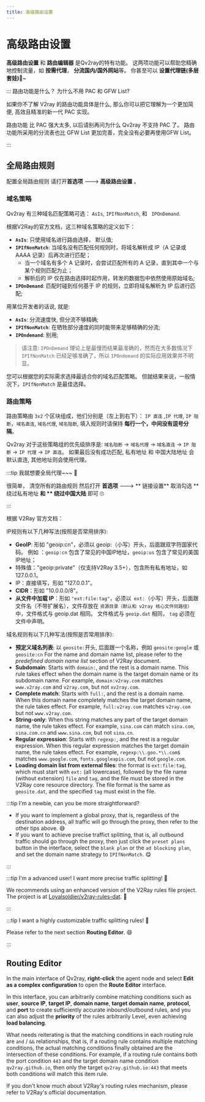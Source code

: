 ```yaml
---
title: 高级路由设置
---
```


# 高级路由设置

**高级路由设置** 和 **路由编辑器** 是Qv2ray的特有功能。 这两项功能可以帮助您精确地控制流量，如 **按需代理**， **分流国内/国外网站**等。 你甚至可以 **设置代理链(多层套娃)**🤣~

:::  路由功能是什么？ 为什么不用 PAC 和 GFW List?

如果你不了解 V2ray 的路由功能具体是什么, 那么你可以把它理解为一个更加简便, 高效且精准的新一代 PAC 实现。

路由功能 比 PAC 强大太多, 以后请别再问为什么 Qv2ray 不支持 PAC 了。 路由功能所采用的分流表也比 GFW List 更加完善，完全没有必要再使用GFW List。

:::

## 全局路由规则

配置全局路由规则 请打开**首选项** ---> **高级路由设置** 。

### 域名策略

Qv2ray 有三种域名匹配策略可选： `AsIs`, `IPIfNonMatch`, 和 ` IPOnDemand`.

根据V2Ray的官方文档，这三种域名策略的定义如下：

- **`AsIs`**: 只使用域名进行路由选择， 默认值;
- **`IPIfNonMatch`**: 当域名没有匹配任何规则时，将域名解析成 IP（A 记录或 AAAA 记录）后再次进行匹配；
  - 当一个域名有多个 A 记录时，会尝试匹配所有的 A 记录，直到其中一个与某个规则匹配为止；
  - 解析后的 IP 仅在路由选择时起作用，转发的数据包中依然使用原始域名;
- **`IPOnDemand`**: 匹配时碰到任何基于 IP 的规则，立即将域名解析为 IP 后进行匹配;

用某位开发者的话说, 就是:

- **`AsIs`**: 分流速度快, 但分流不够精确;
- **`IPIfNonMatch`**: 在牺牲部分速度的同时能带来足够精确的分流;
- **`IPOndemand`**: 别用;

> 请注意: `IPOnDemand` 理论上是最慢而结果最准确的，然而在大多数情况下 `IPIfNonMatch` 已经足够准确了，所以 `IPOndemand` 的实际应用效果并不明显。

您可以根据您的实际需求选择最适合你的域名匹配策略。 但就结果来说，一般情况下，`IPIfNonMatch` 是最佳选择。

### 路由策略

路由策略由 `3x2`  个区块组成，他们分别是（左上到右下）： `IP 直连` ,`IP 代理`, `IP 阻断`，`域名直连`, `域名代理`, `域名阻断`, 填入规则时请保持 **每行一个，中间没有逗号分隔**。

Qv2ray 对于这些策略组的优先级排序是: `域名阻断` -> `域名代理` -> `域名直连` -> `IP 阻断` -> `IP 代理` -> `IP 直连`。 如果最后没有成功匹配, 私有地址 和 中国大陆地址 会默认直连, 其他地址则会使用代理。

:::tip 我就想要全局代理~~~ 🤗

很简单， 清空所有的路由规则 然后打开 **首选项** ---> ** 链接设置** 取消勾选 ** 绕过私有地址 **和 ** 绕过中国大陆** 即可 🙄

:::

根据 V2Ray 官方文档：

IP规则有以下几种写法(按照是否常用排序):

- **GeoIP**: 形如 "geoip:cn"，必须以 geoip:（小写）开头，后面跟双字符国家代码。 例如 ：`geoip:cn`  包含了常见的中国IP地址，`geoip:us` 包含了常见的美国IP地址；
- 特殊值："geoip:private"（仅支持V2Ray 3.5+），包含所有私有地址，如 127.0.0.1。
- IP：直接填写，形如 "127.0.0.1"。
- **CIDR**：形如 "10.0.0.0/8"。
- **从文件中加载 IP**：形如 `"ext:file:tag"`，必须以` ext:`（小写）开头，后面跟文件名（不带扩展名），文件存放在 `资源目录（默认和 v2ray 核心文件同路径）` 中，文件格式与 geoip.dat 相同。 文件格式与 `geoip.dat` 相同， `tag` 必须在文件中声明。

域名规则有以下几种写法(按照是否常用排序):

- **预定义域名列表**: 以 `geosite:`开头, 后面跟一个名称，例如 `geosite:google` 或 `geosite:cn` For the name and domain name list, please refer to the _predefined domain name list_ section of V2Ray document.
- **Subdomain**: Starts with `domain:`, and the rest is a domain name. This rule takes effect when the domain name is the target domain name or its subdomain name. For example, `domain:v2ray.com` matches `www.v2ray.com` and `v2ray.com`, but not `xv2ray.com`.
- **Complete match**: Starts with `full:`, and the rest is a domain name. When this domain name completely matches the target domain name, the rule takes effect. For example, `full:v2ray.com` matches `v2ray.com` but not `www.v2ray.com`.
- **String-only**: When this string matches any part of the target domain name, the rule takes effect. For example, `sina.com` can match `sina.com`, `sina.com.cn` and `www.sina.com`, but not `sina.cn`.
- **Regular expression**: Starts with `regexp:`, and the rest is a regular expression. When this regular expression matches the target domain name, the rule takes effect. For example, `regexp:\\.goo.*\\.com$` matches `www.google.com`, `fonts.googleapis.com`, but not `google.com`.
- **Loading domain list from external files**: the format is `ext:file:tag`, which must start with `ext:` (all lowercase), followed by the file name (without extension) `file` and `tag`, and the file must be stored in the V2Ray core resource directory. The file format is the same as `geosite.dat`, and the specified `tag` must exist in the file.

:::tip I'm a newbie, can you be more straightforward?

- If you want to implement a global proxy, that is, regardless of the destination address, all traffic will go through the proxy, then refer to the other tips above. 😅
- If you want to achieve precise traffict splitting, that is, all outbound traffic should go through the proxy, then just click the `preset plans` button in the interface, select the `blank plan` or the `ad blocking plan`, and set the domain name strategy to `IPIfNonMatch`. 😋

:::

:::tip I'm a advanced user! I want more precise traffic splitting! 🤔

We recommends using an enhanced version of the V2Ray rules file project. The project is at [Loyalsoldier/v2ray-rules-dat](https://github.com/Loyalsoldier/v2ray-rules-dat). 🤗

:::

:::tip I want a highly customizable traffic splitting rules! 🤪

Please refer to the next section **Routing Editor**. 😄

:::

## Routing Editor

In the main interface of Qv2ray, **right-click** the agent node and select **Edit as a complex configuration** to open the **Route Editor** interface.

In this interface, you can arbitrarily combine matching conditions such as **user**, **source IP**, **target IP**, **domain name**, **target domain name**, **protocol**, and **port** to create sufficiently accurate inbound/outbound rules, and you can also adjust the **priority** of the rules arbitrarily Level, even achieving **load balancing**.

What needs reiterating is that the matching conditions in each routing rule are `and` / `&&` relationships, that is, if a routing rule contains multiple matching conditions, the actual matching conditions finally obtained are the intersection of these conditions. For example, if a routing rule contains both the port condition `443` and the target domain name condition `qv2ray.github.io`, then only the target `qv2ray.github.io:443` that meets both conditions will match this item rule.

If you don't know much about V2Ray's routing rules mechanism, please refer to V2Ray's official documentation.
